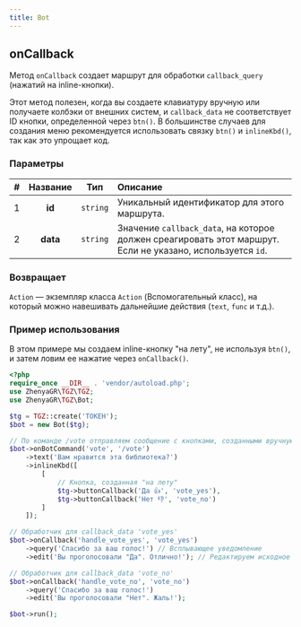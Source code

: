 ```yaml
---
title: Bot
---
```


## onCallback
Метод `onCallback` создает маршрут для обработки `callback_query` (нажатий на inline-кнопки).

Этот метод полезен, когда вы создаете клавиатуру вручную или получаете колбэки от внешних систем, и `callback_data` не соответствует ID кнопки, определенной через `btn()`. В большинстве случаев для создания меню рекомендуется использовать связку `btn()` и `inlineKbd()`, так как это упрощает код.

### Параметры
| # | Название |   Тип    | Описание                                                              |
|:-:|:--------:|:--------:|:----------------------------------------------------------------------|
| 1 | **id**   | `string` | Уникальный идентификатор для этого маршрута.                          |
| 2 | **data** | `string` | Значение `callback_data`, на которое должен среагировать этот маршрут. Если не указано, используется `id`. |

### Возвращает
`Action` — экземпляр класса `Action` (Вспомогательный класс), на который можно навешивать дальнейшие действия (`text`, `func` и т.д.).

### Пример использования
В этом примере мы создаем inline-кнопку "на лету", не используя `btn()`, и затем ловим ее нажатие через `onCallback()`.

```php
<?php
require_once __DIR__ . 'vendor/autoload.php';
use ZhenyaGR\TGZ\TGZ;
use ZhenyaGR\TGZ\Bot;

$tg = TGZ::create('ТОКЕН');
$bot = new Bot($tg);

// По команде /vote отправляем сообщение с кнопками, созданными вручную
$bot->onBotCommand('vote', '/vote')
    ->text('Вам нравится эта библиотека?')
    ->inlineKbd([
        [
            // Кнопка, созданная "на лету"
            $tg->buttonCallback('Да 👍', 'vote_yes'),
            $tg->buttonCallback('Нет 👎', 'vote_no')
        ]
    ]);

// Обработчик для callback_data 'vote_yes'
$bot->onCallback('handle_vote_yes', 'vote_yes')
    ->query('Спасибо за ваш голос!') // Всплывающее уведомление
    ->edit('Вы проголосовали "Да". Отлично!'); // Редактируем исходное сообщение

// Обработчик для callback_data 'vote_no'
$bot->onCallback('handle_vote_no', 'vote_no')
    ->query('Спасибо за ваш голос!')
    ->edit('Вы проголосовали "Нет". Жаль!');

$bot->run();
```